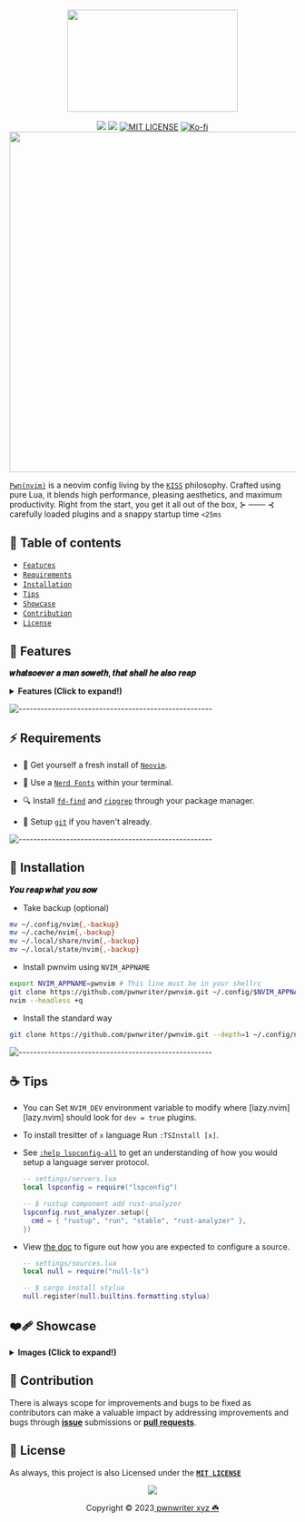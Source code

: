 <h3 align="center"><img src="https://github.com/pwnwriter/pwnvim/blob/images/logos/pwnvim-logo-12622-crop.png" width="300px" height="180px" ></h3>

<p align="center">
<a href="https://github.com/pwnwriter/pwnvim"><img src="https://img.shields.io/badge/Neovim-0.9.0-blueviolet.svg?style=flat-square&logo=Neovim&color=90E59A&logoColor=white)](https://github.com/neovim/neovim"></a>
<a href="https://github.com/pwnwriter/pwnvim/issues"><img src="https://img.shields.io/github/issues/pwnwriter/pwnvim.svg?style=flat-square&label=Issues&color=d77982"></a>
<a href="https://github.com/pwnwriter/pwnwriter/blob/main/LICENSE"><img src="https://img.shields.io/badge/License-MIT-white.svg" alt="MIT LICENSE"></a>
<a href="https://ko-fi.com/pwnwriter"><img src="https://img.shields.io/badge/support-pwnwriter%20-pink?logo=kofi&logoColor=white" alt="Ko-fi"></a>
<br>
<img src="https://raw.githubusercontent.com/catppuccin/catppuccin/main/assets/palette/macchiato.png" width="600" />
</p>

[`Pwn(nvim)`](/) is a neovim config living by the [`KISS`](https://en.wikipedia.org/wiki/KISS_principle) philosophy. Crafted using pure Lua, it blends high performance, pleasing aesthetics, and maximum productivity. Right from the start, you get it all out of the box, ⊱ ─── ⊰ carefully loaded plugins and a snappy startup time `<25ms` 

## 📔 Table of contents 

* [`Features`](#features)
* [`Requirements`](#requirements)
* [`Installation`](#installation)
* [`Tips`](#tips)
* [`Showcase`](#showcase)
* [`Contribution`](#contribution)
* [`License`](#license)
</div>


<a name="features"></a>
## 🦄 Features

**𝒘𝒉𝒂𝒕𝒔𝒐𝒆𝒗𝒆𝒓 𝒂 𝒎𝒂𝒏 𝒔𝒐𝒘𝒆𝒕𝒉, 𝒕𝒉𝒂𝒕 𝒔𝒉𝒂𝒍𝒍 𝒉𝒆 𝒂𝒍𝒔𝒐 𝒓𝒆𝒂𝒑**

<details><summary> <b>Features (Click to expand!)</b></summary>

- **Nvim-tree**:- Fast file tree written in lua

![](https://github.com/pwnwriter/pwnvim/blob/images/features/nvtree.png)

- **Lsp**:- Well configured env for lsp servers

![](https://github.com/pwnwriter/pwnvim/blob/images/features/lsp.png)

- **Telescope**:- A fuzzy file finder, picker, sorter, previewer and a lot more

![](https://github.com/pwnwriter/pwnvim/blob/images/features/telescope.png)

- **Nostatusline**:- With noice.nvim's comprehensive notifications, the statusline becomes redundant.

![](https://github.com/pwnwriter/pwnvim/blob/images/features/statusline.png)
![](https://github.com/pwnwriter/pwnvim/blob/images/features/noice.png)

Actually there's a lot you can explore, you may want to discover its array of features by installing and exploring pwnvim yourself.

</details>


![-----------------------------------------------------](https://raw.githubusercontent.com/andreasbm/readme/master/assets/lines/aqua.png)

<a name="requirements"></a>
## ⚡ Requirements

-   🍺 Get yourself a fresh install of [`Neovim`](https://neovim.io).

-   🚀 Use a [`Nerd Fonts`](https://nerdfonts.com/) within your terminal.

-   🔍 Install [`fd-find`](https://github.com/sharkdp/fd) and [`ripgrep`](https://github.com/BurntSushi/ripgrep) through your package manager.

-   🐙 Setup [`git`](https://en.wikipedia.org/wiki/Git) if you haven't already.

![-----------------------------------------------------](https://raw.githubusercontent.com/andreasbm/readme/master/assets/lines/aqua.png)


<a name="installation"></a>
## 📩 Installation
**𝒀𝒐𝒖 𝒓𝒆𝒂𝒑 𝒘𝒉𝒂𝒕 𝒚𝒐𝒖 𝒔𝒐𝒘**
- Take backup (optional)
 
 ```bash
mv ~/.config/nvim{,-backup}
mv ~/.cache/nvim{,-backup}
mv ~/.local/share/nvim{,-backup}
mv ~/.local/state/nvim{,-backup}
 ```
- Install pwnvim using `NVIM_APPNAME`

```bash
export NVIM_APPNAME=pwnvim # This line must be in your shellrc 
git clone https://github.com/pwnwriter/pwnvim.git ~/.config/$NVIM_APPNAME
nvim --headless +q
```

- Install the standard way

```bash
git clone https://github.com/pwnwriter/pwnvim.git --depth=1 ~/.config/nvim && nvim --headless +q
```
![-----------------------------------------------------](https://raw.githubusercontent.com/andreasbm/readme/master/assets/lines/aqua.png)


<a name="tips"></a>
## ☕ Tips

-   You can Set `NVIM_DEV` environment variable to modify where [lazy.nvim][lazy.nvim]
    should look for `dev = true` plugins.

-   To install tresitter of `x` language Run `:TSInstall [x]`.

-   See [`:help lspconfig-all`](https://github.com/neovim/nvim-lspconfig/blob/master/doc/server_configurations.md) to get an understanding of how
    you would setup a language server protocol.

    ```lua
    -- settings/servers.lua
    local lspconfig = require("lspconfig")

    -- $ rustup component add rust-analyzer
    lspconfig.rust_analyzer.setup({
      cmd = { "rustup", "run", "stable", "rust-analyzer" },
    })
    ```

-   View [the doc](https://github.com/jose-elias-alvarez/null-ls.nvim/blob/main/doc/BUILTINS.md) to figure out how you are expected to
    configure a source.

    ```lua
    -- settings/sources.lua
    local null = require("null-ls")

    -- $ cargo install stylua
    null.register(null.builtins.formatting.stylua)
    ```

<a name="showcase"></a>
## ❤️‍🩹 Showcase

<details><summary> <b>Images (Click to expand!)</b></summary>
 
![](https://github.com/pwnwriter/pwnvim/blob/images/showcase/113881.png)

![](https://github.com/pwnwriter/pwnvim/blob/images/showcase/157639.png)


</details>


<a name="contribution"></a>
## 💖 Contribution
 There is always scope for improvements and bugs to be fixed as contributors can make a valuable impact by addressing improvements and bugs through [**issue**](https://github.com/pwnwriter/pwnvim/issues) submissions or [**pull requests**](https://github.com/pwnwriter/pwnvim/pulls).

   
<a name="license"></a> 
## 🔐 License
 As always, this project is also Licensed under the [**`MIT LICENSE`**](/LICENSE) 
  
<p align="center"><img src="https://raw.githubusercontent.com/catppuccin/catppuccin/main/assets/footers/gray0_ctp_on_line.svg?sanitize=true" /></p>
<p align="center">Copyright &copy; 2023<a href="https://pwnwriter.xyz" target="_blank"> pwnwriter xyz ☘️ </a> 




